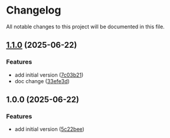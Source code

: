 # Changelog

All notable changes to this project will be documented in this file.

## [1.1.0](https://github.com/yros-cloud/terraform-aws-iam-identity-center/compare/v1.0.0...v1.1.0) (2025-06-22)


### Features

* add initial version ([7c03b21](https://github.com/yros-cloud/terraform-aws-iam-identity-center/commit/7c03b213265e2ed706f02fba5c9cabb8e97e665f))
* doc change ([33efe3d](https://github.com/yros-cloud/terraform-aws-iam-identity-center/commit/33efe3d219d3a8c740cadea2050507fabd20ef26))

## 1.0.0 (2025-06-22)


### Features

* add initial version ([5c22bee](https://github.com/yros-cloud/terraform-aws-iam-identity-center/commit/5c22beef498a9b9f2c9850087455a829c5763670))
